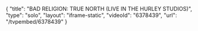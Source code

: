 {
    "title": "BAD RELIGION: TRUE NORTH (LIVE IN THE HURLEY STUDIOS)",
    "type": "solo",
    "layout": "iframe-static",
    "videoId": "6378439",
    "url": "\/tvpembed\/6378439"
}